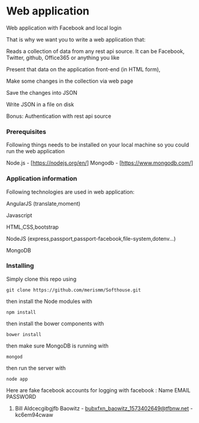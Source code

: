 #  Web application

Web application with Facebook and local login

That is why we want you to write a web application that:

Reads a collection of data from any rest api source. It can be Facebook, Twitter, github, Office365
 or anything you like


Present that data on the application front-end (in HTML form),


Make some changes in the collection via web page


Save the changes into JSON


Write JSON in a file on disk


Bonus: Authentication with rest api source

### Prerequisites

Following things needs to be installed on your local machine so you could run the web application

Node.js   -  [https://nodejs.org/en/]
Mongodb   -  [https://www.mongodb.com/]

### Application information

Following technologies are used in web application:

AngularJS (translate,moment)

Javascript

HTML,CSS,bootstrap

NodeJS (express,passport,passport-facebook,file-system,dotenv...)

MongoDB

### Installing

Simply clone this repo using

    git clone https://github.com/merismm/Softhouse.git

then install the Node modules with

    npm install

then install the bower components with

    bower install

then make sure MongoDB is running with

    mongod

then run the server with

    node app

Here are fake facebook accounts for logging with facebook :
   Name                               EMAIL                                      PASSWORD
1. Bill Aldcecgibgjfb Baowitz     -  bubxfxn_baowitz_1573402649@tfbnw.net   -   kc6em94cwaw



